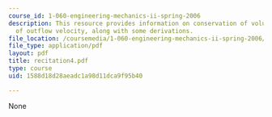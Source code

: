 ```yaml
---
course_id: 1-060-engineering-mechanics-ii-spring-2006
description: This resource provides information on conservation of volume, estimate
  of outflow velocity, along with some derivations.
file_location: /coursemedia/1-060-engineering-mechanics-ii-spring-2006/1588d18d28aeadc1a98d11dca9f95b40_recitation4.pdf
file_type: application/pdf
layout: pdf
title: recitation4.pdf
type: course
uid: 1588d18d28aeadc1a98d11dca9f95b40

---
```

None